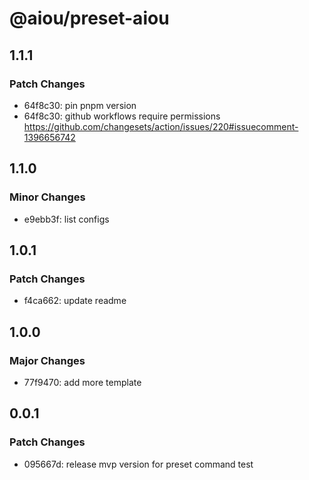 # @aiou/preset-aiou

## 1.1.1

### Patch Changes

- 64f8c30: pin pnpm version
- 64f8c30: github workflows require permissions https://github.com/changesets/action/issues/220#issuecomment-1396656742

## 1.1.0

### Minor Changes

- e9ebb3f: list configs

## 1.0.1

### Patch Changes

- f4ca662: update readme

## 1.0.0

### Major Changes

- 77f9470: add more template

## 0.0.1

### Patch Changes

- 095667d: release mvp version for preset command test
